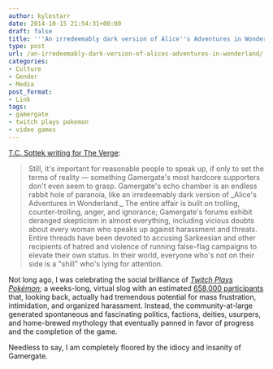 ```yaml
---
author: kylestarr
date: 2014-10-15 21:54:31+00:00
draft: false
title: '''An irredeemably dark version of Alice''s Adventures in Wonderland'''
type: post
url: /an-irredeemably-dark-version-of-alices-adventures-in-wonderland/
categories:
- Culture
- Gender
- Media
post_format:
- Link
tags:
- gamergate
- twitch plays pokemon
- video games
---
```


[T.C. Sottek writing for The Verge](http://www.theverge.com/2014/10/15/6983833/stop-gamergate-gains-momentum):


<blockquote>Still, it's important for reasonable people to speak up, if only to set the terms of reality — something Gamergate's most hardcore supporters don't even seem to grasp. Gamergate's echo chamber is an endless rabbit hole of paranoia, like an irredeemably dark version of _Alice's Adventures in Wonderland._ The entire affair is built on trolling, counter-trolling, anger, and ignorance; Gamergate's forums exhibit deranged skepticism in almost everything, including vicious doubts about every woman who speaks up against harassment and threats. Entire threads have been devoted to accusing Sarkeesian and other recipients of hatred and violence of running false-flag campaigns to elevate their own status. In their world, everyone who's not on their side is a "shill" who's lying for attention.</blockquote>


Not long ago, I was celebrating the social brilliance of _[Twitch Plays Pokémon](http://www.polygon.com/2014/2/19/5426204/what-the-hell-is-twitch-plays-pokemon);_ a weeks-long, virtual slog with an estimated [658,000 participants](http://en.wikipedia.org/wiki/Twitch_Plays_Pokémon#Viewership) that, looking back, actually had tremendous potential for mass frustration, intimidation, and organized harassment. Instead, the community-at-large generated spontaneous and fascinating politics, factions, deities, usurpers, and home-brewed mythology that eventually panned in favor of progress and the completion of the game.

Needless to say, I am completely floored by the idiocy and insanity of Gamergate.
